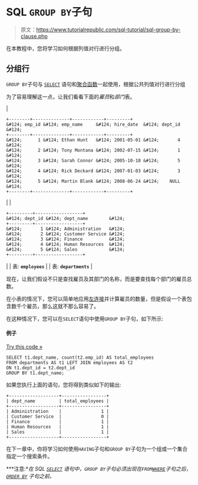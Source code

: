 # SQL `GROUP BY`子句

> 原文：<https://www.tutorialrepublic.com/sql-tutorial/sql-group-by-clause.php>

在本教程中，您将学习如何根据列值对行进行分组。

## 分组行

`GROUP BY`子句与 [`SELECT`](sql-select-statement.php) 语句和[聚合函数](../sql-reference/sql-functions.php)一起使用，根据公共列值对行进行分组

为了容易理解这一点，让我们看看下面的*雇员*和*部门*表。

| 

```
+--------+--------------+------------+---------+
&#124; emp_id &#124; emp_name     &#124; hire_date  &#124; dept_id &#124;
+--------+--------------+------------+---------+
&#124;      1 &#124; Ethan Hunt   &#124; 2001-05-01 &#124;       4 &#124;
&#124;      2 &#124; Tony Montana &#124; 2002-07-15 &#124;       1 &#124;
&#124;      3 &#124; Sarah Connor &#124; 2005-10-18 &#124;       5 &#124;
&#124;      4 &#124; Rick Deckard &#124; 2007-01-03 &#124;       3 &#124;
&#124;      5 &#124; Martin Blank &#124; 2008-06-24 &#124;    NULL &#124;
+--------+--------------+------------+---------+

```

 |  | 

```
+---------+------------------+
&#124; dept_id &#124; dept_name        &#124;
+---------+------------------+
&#124;       1 &#124; Administration   &#124;
&#124;       2 &#124; Customer Service &#124;
&#124;       3 &#124; Finance          &#124;
&#124;       4 &#124; Human Resources  &#124;
&#124;       5 &#124; Sales            &#124;
+---------+------------------+

```

 |
| 表: **`employees`** |  | 表: **`departments`** |

现在，让我们假设不只是查找雇员及其部门的名称，而是要查找每个部门的雇员总数。

在小表的情况下，您可以简单地应用[左连接](sql-left-join-operation.php)并计算雇员的数量，但是假设一个表包含数千个雇员，那么这就不那么容易了。

在这种情况下，您可以在`SELECT`语句中使用`GROUP BY`子句，如下所示:

#### 例子

[Try this code »](../codelab.php?topic=sql&file=group-by-clause "Try this code using online Editor")

```
SELECT t1.dept_name, count(t2.emp_id) AS total_employees
FROM departments AS t1 LEFT JOIN employees AS t2
ON t1.dept_id = t2.dept_id
GROUP BY t1.dept_name;
```

如果您执行上面的语句，您将得到类似如下的输出:

```
+-------------------+-----------------+
| dept_name         | total_employees |
+-------------------+-----------------+
| Administration    |               1 |
| Customer Service  |               0 |
| Finance           |               1 |
| Human Resources   |               1 |
| Sales             |               1 |
+-------------------+-----------------+

```

在下一章中，你将学习如何使用`HAVING`子句和`GROUP BY`子句为一个组或一个集合指定一个搜索条件。

 ***注意:**在 SQL [`SELECT`](sql-select-statement.php) 语句中，`GROUP BY`子句必须出现在`FROM`[`WHERE`](sql-where-clause.php)子句之后， [`ORDER BY`](sql-order-by-clause.php) 子句之前。*